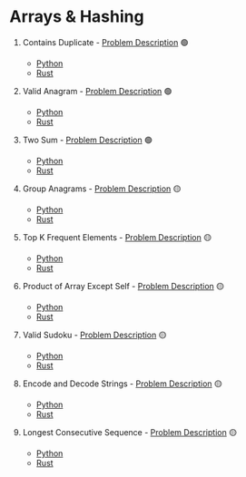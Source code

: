# Arrays & Hashing

1. Contains Duplicate - <a href="https://neetcode.io/problems/duplicate-integer">Problem Description</a> 🟢
    - [Python](contains_duplicate/solution.py)
    - [Rust](contains_duplicate/src/lib.rs)

2. Valid Anagram - <a href="https://neetcode.io/problems/is-anagram">Problem Description</a> 🟢
    - [Python](valid_anagram/solution.py)
    - [Rust](valid_anagram/src/lib.rs)

3. Two Sum - <a href="https://neetcode.io/problems/two-integer-sum">Problem Description</a> 🟢
    - [Python](two_sum/solution.py)
    - [Rust](two_sum/src/lib.rs)

4. Group Anagrams - <a href="https://neetcode.io/problems/anagram-groups">Problem Description</a> 🟡
    - [Python](group_anagrams/solution.py)
    - [Rust](group_anagrams/src/lib.rs)

5. Top K Frequent Elements - <a href="https://neetcode.io/problems/top-k-elements-in-list">Problem Description</a> 🟡
    - [Python](top_k_frequent_elements/solution.py)
    - [Rust](top_k_frequent_elements/src/lib.rs)

6. Product of Array Except Self - <a href="https://neetcode.io/problems/products-of-array-discluding-self">Problem Description</a> 🟡
    - [Python](product_of_array_except_self/solution.py)
    - [Rust](product_of_array_except_self/src/lib.rs)

7. Valid Sudoku - <a href="https://neetcode.io/problems/valid-sudoku">Problem Description</a> 🟡
    - [Python](valid_sudoku/solution.py)
    - [Rust](valid_sudoku/src/lib.rs)

8. Encode and Decode Strings - <a href="https://neetcode.io/problems/string-encode-and-decode">Problem Description</a> 🟡
    - [Python](encode_and_decode_strings/solution.py)
    - [Rust](encode_and_decode_strings/src/lib.rs)

9. Longest Consecutive Sequence - <a href="https://neetcode.io/problems/longest-consecutive-sequence">Problem Description</a> 🟡
    - [Python](longest_consecutive_sequence/solution.py)
    - [Rust](longest_consecutive_sequence/src/lib.rs)